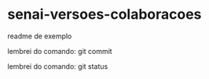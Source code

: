 # senai-versoes-colaboracoes

readme de exemplo


lembrei do comando: git commit

lembrei do comando: git status

